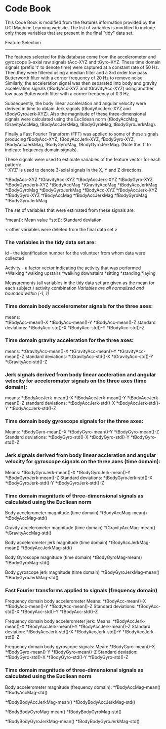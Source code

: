 # Code Book

This Code Book is modified from the features information provided by the UCI Machine Learning website. The list of variables is modified to include only those variables that 
are present in the final "tidy" data set.


Feature Selection 
*****************

The features selected for this database come from the accelerometer and gyroscope 3-axial raw signals tAcc-XYZ and tGyro-XYZ. These time domain signals (prefix 't' to denote time) were captured at a constant rate of 50 Hz. Then they were filtered using a median filter and a 3rd order low pass Butterworth filter with a corner frequency of 20 Hz to remove noise. Similarly, the acceleration signal was then separated into body and gravity acceleration signals (tBodyAcc-XYZ and tGravityAcc-XYZ) using another low pass Butterworth filter with a corner frequency of 0.3 Hz. 

Subsequently, the body linear acceleration and angular velocity were derived in time to obtain Jerk signals (tBodyAccJerk-XYZ and tBodyGyroJerk-XYZ). Also the magnitude of these three-dimensional signals were calculated using the Euclidean norm (tBodyAccMag, tGravityAccMag, tBodyAccJerkMag, tBodyGyroMag, tBodyGyroJerkMag). 

Finally a Fast Fourier Transform (FFT) was applied to some of these signals producing fBodyAcc-XYZ, fBodyAccJerk-XYZ, fBodyGyro-XYZ, fBodyAccJerkMag, fBodyGyroMag, fBodyGyroJerkMag. (Note the 'f' to indicate frequency domain signals). 

These signals were used to estimate variables of the feature vector for each pattern:  
'-XYZ' is used to denote 3-axial signals in the X, Y and Z directions.

*tBodyAcc-XYZ
*tGravityAcc-XYZ
*tBodyAccJerk-XYZ
*tBodyGyro-XYZ
*tBodyGyroJerk-XYZ
*tBodyAccMag
*tGravityAccMag
*tBodyAccJerkMag
*tBodyGyroMag
*tBodyGyroJerkMag
*fBodyAcc-XYZ
*fBodyAccJerk-XYZ
*fBodyGyro-XYZ
*fBodyAccMag
*fBodyAccJerkMag
*fBodyGyroMag
*fBodyGyroJerkMag

The set of variables that were estimated from these signals are: 

*mean(): Mean value
*std(): Standard deviation

< other variables were deleted from the final data set >



### The variables in the tidy data set are:

id - the identification number for the volunteer from whom data were collected

Activity - a factor vector indicating the activity that was performed
*Walking
*walking upstairs
*walking downstairs
*sitting
*standing
*laying

 Measurements (all variables in the tidy data set are given as the mean for each subject / activity combination
*Variables are all normalized and bounded within [-1, 1]*

### Time domain body accelerometer signals for the three axes:
means:	
*tBodyAcc-mean()-X 
*tBodyAcc-mean()-Y 
*tBodyAcc-mean()-Z 
standard deviations:
*tBodyAcc-std()-X 
*tBodyAcc-std()-Y 
*tBodyAcc-std()-Z 

### Time domain gravity acceleration for the three axes:
means:
*tGravityAcc-mean()-X 
*tGravityAcc-mean()-Y 
*tGravityAcc-mean()-Z 
standard deviations:
*tGravityAcc-std()-X 
*tGravityAcc-std()-Y 
*tGravityAcc-std()-Z 

### Jerk signals derived from body linear accleration and angular velocity for acceleromater signals on the three axes (time domain):
means:
*tBodyAccJerk-mean()-X 
*tBodyAccJerk-mean()-Y 
*tBodyAccJerk-mean()-Z 
standard deviations:
*tBodyAccJerk-std()-X 
*tBodyAccJerk-std()-Y 
*tBodyAccJerk-std()-Z 

### Time domain body gyroscope signals for the three axes:
Means:
*tBodyGyro-mean()-X 
*tBodyGyro-mean()-Y 
*tBodyGyro-mean()-Z 
Standard deviations:
*tBodyGyro-std()-X 
*tBodyGyro-std()-Y 
*tBodyGyro-std()-Z 


### Jerk signals derived from body linear accleration and angular velocity for gyroscope signals on the three axes (time domain):
Means:
*tBodyGyroJerk-mean()-X 
*tBodyGyroJerk-mean()-Y 
*tBodyGyroJerk-mean()-Z 
Standard deviations:
*tBodyGyroJerk-std()-X 
*tBodyGyroJerk-std()-Y 
*tBodyGyroJerk-std()-Z 

### Time domain magnitude of three-dimensional signals as calculated using the Eucliean norm

Body accelerometer magnitude (time domain)
*tBodyAccMag-mean() 
*tBodyAccMag-std() 

Gravity accelerometer magnitude (time domain)
*tGravityAccMag-mean() 
*tGravityAccMag-std() 

Body accelerometer jerk magnitude (time domain)
*tBodyAccJerkMag-mean() 
*tBodyAccJerkMag-std() 

Body Gyroscope magnitude (time domain)
*tBodyGyroMag-mean() 
*tBodyGyroMag-std() 

Body gyroscope jerk magnitude (time domain)
*tBodyGyroJerkMag-mean()
*tBodyGyroJerkMag-std()

### Fast Fourier transforms applied to signals (frequency domain)
Frequency domain body accelerometer
Means:
*fBodyAcc-mean()-X
*fBodyAcc-mean()-Y
*fBodyAcc-mean()-Z
Standard deviations:
*fBodyAcc-std()-X
*fBodyAcc-std()-Y
*fBodyAcc-std()-Z

Frequency domain body accelerometer jerk:
Means:
*fBodyAccJerk-mean()-X
*fBodyAccJerk-mean()-Y
*fBodyAccJerk-mean()-Z
Standard deviation:
*fBodyAccJerk-std()-X
*fBodyAccJerk-std()-Y
*fBodyAccJerk-std()-Z

Frequency domain body gyroscope signals:
Mean:
*fBodyGyro-mean()-X
*fBodyGyro-mean()-Y
*fBodyGyro-mean()-Z
Standard deviation:
*fBodyGyro-std()-X
*fBodyGyro-std()-Y
*fBodyGyro-std()-Z

### Time domain magnitude of three-dimensional signals as calculated using the Eucliean norm
Body accelerometer magnitude (frequency domain):
*fBodyAccMag-mean()
*fBodyAccMag-std()

*fBodyBodyAccJerkMag-mean()
*fBodyBodyAccJerkMag-std()

*fBodyBodyGyroMag-mean()
*fBodyBodyGyroMag-std()

*fBodyBodyGyroJerkMag-mean()
*fBodyBodyGyroJerkMag-std()